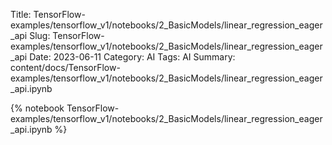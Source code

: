 Title: TensorFlow-examples/tensorflow_v1/notebooks/2_BasicModels/linear_regression_eager_api
Slug: TensorFlow-examples/tensorflow_v1/notebooks/2_BasicModels/linear_regression_eager_api
Date: 2023-06-11
Category: AI
Tags: AI
Summary: content/docs/TensorFlow-examples/tensorflow_v1/notebooks/2_BasicModels/linear_regression_eager_api.ipynb

{% notebook TensorFlow-examples/tensorflow_v1/notebooks/2_BasicModels/linear_regression_eager_api.ipynb %}
